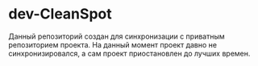 # dev-CleanSpot
Данный репозиторий создан для синхронизации с приватным репозиторием проекта. На данный момент проект давно не синхронизировался, а сам проект приостановлен до лучших времен.
